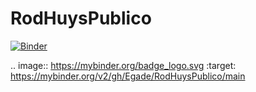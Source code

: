 # RodHuysPublico
[![Binder](https://mybinder.org/badge_logo.svg)](https://mybinder.org/v2/gh/Egade/RodHuysPublico/main)

.. image:: https://mybinder.org/badge_logo.svg
 :target: https://mybinder.org/v2/gh/Egade/RodHuysPublico/main
